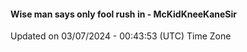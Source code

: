 #### Wise man says only fool rush in - McKidKneeKaneSir
Updated on 03/07/2024 - 00:43:53 (UTC) Time Zone
